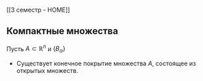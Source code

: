 [[3 семестр - HOME]]

## Компактные множества
Пусть $A \subset \mathbb{R}^n$ и $\{ B_{\alpha} \}$

- Существует конечное покрытие множества $A$, состоящее из открытых множеств.